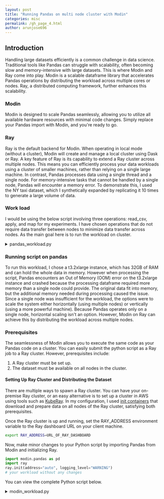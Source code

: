 ```yaml
---
layout: post
title: "Running Pandas on multi node cluster with Modin"
categories: misc
permalink: /gh_page_4.html
author: arunjose696
---
```


## Introduction

Handling large datasets efficiently is a common challenge in data science. Traditional tools like Pandas can struggle with scalability, often becoming slow and memory-intensive with large datasets. This is where Modin and Ray come into play. Modin is a scalable dataframe library that accelerates Pandas operations by distributing the workload across multiple cores or nodes. Ray, a distributed computing framework, further enhances this scalability.

### Modin
Modin is designed to scale Pandas seamlessly, allowing you to utilize all available hardware resources with minimal code changes. Simply replace your Pandas import with Modin, and you're ready to go.

### Ray
Ray is the default backend for Modin. When operating in local mode (without a cluster), Modin will create and manage a local cluster using Dask or Ray. A key feature of Ray is its capability to extend a Ray cluster across multiple nodes. This means you can efficiently process your data workloads using a cluster of smaller machines, rather than relying on a single large machine.
In contrast, Pandas processes data using a single thread and a single node. For memory-intensive tasks that cannot be handled by a single node, Pandas will encounter a memory error. To demonstrate this, I used the NY taxi dataset, which I synthetically expanded by replicating it 10 times to generate a large volume of data.


### Work load
I would be using the below script involving three operations: read_csv, apply, and map for my experiments. I have chosen operations that do not require data transfer between nodes to minimize data transfer across nodes. As the main goal here is to run the workload on cluster.

<details>
  <summary>pandas_workload.py</summary>

  <pre><code class="language-python">
    import pandas as pd
    file_path = "/home/ray/data/big_yellow.csv"
    df = pd.read_csv(file_path)
    df = df.map(str)
    result = pd.DataFrame()

    payment_type_map = {
        1: 'Credit Card',
        2: 'Cash',
        3: 'No Charge',
        4: 'Dispute',
        5: 'Unknown',
        6: 'Voided Trip'
    }

    result["df_payment_type"] = df['payment_type'].map(payment_type_map)

    def custom_function(row):
        return str(row["passenger_count"]) + " passengers were picked up at " + str(row["tpep_pickup_datetime"])

    result["description"] = df.apply(custom_function, axis=1)

  </code></pre>
</details>

### Running script on pandas 

To run this workload, I chose a t3.2xlarge instance, which has 32GB of RAM and can hold the whole data in memory. However when processing the script, Pandas encounters an Out of Memory (OOM) error on the t3.2xlarge instance and crashed because the processing dataframe required more memory than a single node could provide. The original data fit into memory, but the additional memory needed during processing caused the issue. Since a single node was insufficient for the workload, the options were to scale the system either horizontally (using multiple nodes) or vertically (using a more powerful machine). Because Pandas operates only on a single node, horizontal scaling isn't an option. However, Modin on Ray can achieve this by distributing the workload across multiple nodes. 

### Prerequisites

The seamlessness of Modin allows you to execute the same code as your Pandas code on a cluster. You can easily submit the python script as a Ray job to a Ray cluster. However, prerequisites include:
1.	A Ray cluster must be set up.
2.	The dataset must be available on all nodes in the cluster.

#### Setting Up Ray Cluster and Distributing the Dataset
There are multiple ways to spawn a Ray cluster. You can have your on-premise Ray cluster, or an easy alternative is to set up a cluster in AWS using tools such as [KubeRay](https://github.com/ray-project/kuberay/tree/master/helm-chart/ray-cluster). In my configuration, I used [init containers](https://kubernetes.io/docs/concepts/workloads/pods/init-containers/) that download and prepare data on all nodes of the Ray cluster, satisfying both prerequisites.

Once the Ray cluster is up and running, set the RAY_ADDRESS environment variable to the Ray dashboard URL on your client machine.
```bash
export RAY_ADDRESS=URL_OF_RAY_DASHBOARD
```
Now, make minor changes to your Python script by importing Pandas from Modin and initializing Ray.

```python
import modin.pandas as pd
import ray
ray.init(address="auto", logging_level="WARNING")
# your workload without any changes
```



You can view the complete Python script below.
<details>
  <summary>modin_workload.py</summary>

    <pre><code class="language-python">
    # import pandas as pd
    import modin.pandas as pd
    import ray
    from modin.utils import execute # execute is just used to make sure all the asynchronous operations are complete as we benchmark.
    ray.init(address="auto", logging_level="WARNING")
    file_path = "/home/ray/data/big_yellow.csv"
    df = pd.read_csv(file_path)
    df = df.map(str)
    result = pd.DataFrame()

    payment_type_map = {
        1: 'Credit Card',
        2: 'Cash',
        3: 'No Charge',
        4: 'Dispute',
        5: 'Unknown',
        6: 'Voided Trip'
    }

    result["df_payment_type"] = df['payment_type'].map(payment_type_map)

    def custom_function(row):
        return str(row["passenger_count"]) + " passengers were picked up at " + str(row["tpep_pickup_datetime"])

    result["description"] = df.apply(custom_function, axis=1)
    execute(result)
    </code></pre>

  ```
</details>


### Results and discussion

I observed that by scaling up the number of cluster nodes, Modin could execute the workload with 4 nodes and above. It was also noted that Modin shows performance improvements when scaling the number of nodes from 4 to 32.
As Modin works with 4 nodes and both Pandas and Modin do not work with fewer than 3 nodes, a possible conclusion is that the workload requires almost 4 times the memory(32Gb) of a single t3.2xlarge instance. To provide an apples-to-apples comparison for the performance gain that can be obtained by Modin compared to Pandas, we decided to benchmark the script on an instance with more than 120 GB of memory. We selected an r6a.4xlarge instance, which comes with 128GiB RAM.

With Pandas, this script takes 487.444 seconds to execute. The graph below shows the time taken by Modin to execute the script when run with different cluster sizes. The x-axis shows the number of nodes in the Ray cluster. Each of the trend lines shows the number of CPUs to be used by Ray in each node. Modin, by default, sets the number of workers equal to the total number of CPUs in the Ray cluster.



### Performance on a Single Node
From the graph, it appears that Modin on a single node is initially slower than Pandas if we use 4 or fewer workers (leftmost points of orange, grey, and yellow lines). This could be because we have very few Ray workers to provide sufficient parallelism for speed up compared to Pandas. Even with a single node, if we utilize all of the CPUs (or even 8 CPUs), we can see Modin offers a performance improvement compared to Pandas.

<img src="imgs/blog_post_4/Modin_single_node.png" alt="Perf Results single node"  style="display: block; margin-left: auto; margin-right: auto;">


### Performance on Scaling Nodes to 32

We can see the performance continues to increase if we add more nodes to the cluster. Using a 32-node cluster with all 16 CPUs utilized in all nodes executes the script in a significantly reduced time, which is a significant performance improvement compared to executing the workload on a single node.

<img  src="imgs/blog_post_4/Modin_multiple_nodes.png" alt="Perf Results multinode"  style="display: block; margin-left: auto; margin-right: auto;">

#### Appendix

All performance measurements for this post were made on Intel(R) Xeon(R) Gold 6238R CPU @ 2.20GHz (112 CPUs; 200 GB RAM).

- Modin version: 0.30.0
- Pandas version: 2.2.2
- Execution engine: Ray
- Ray version: 2.9.2
- OS: Ubuntu 22.04.2 LTS
- Python: 3.9
